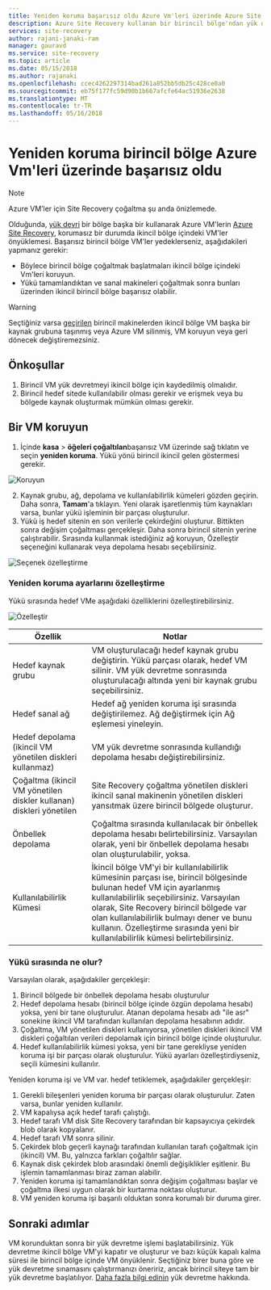 ```yaml
---
title: Yeniden koruma başarısız oldu Azure Vm'leri üzerinde Azure Site Recovery Birincil Azure bölgesiyle dön | Microsoft Docs
description: Azure Site Recovery kullanan bir birincil bölge'ndan yük devretme sonrasında Azure Vm'lerinin ikincil bir bölgede koruyun açıklar.
services: site-recovery
author: rajani-janaki-ram
manager: gauravd
ms.service: site-recovery
ms.topic: article
ms.date: 05/15/2018
ms.author: rajanaki
ms.openlocfilehash: ccec4262297314bad261a852bb5db25c428ce0a0
ms.sourcegitcommit: eb75f177fc59d90b1b667afcfe64ac51936e2638
ms.translationtype: MT
ms.contentlocale: tr-TR
ms.lasthandoff: 05/16/2018
---
```

# <a name="reprotect-failed-over-azure-vms-to-the-primary-region"></a>Yeniden koruma birincil bölge Azure Vm'leri üzerinde başarısız oldu


>[!NOTE]
>
> Azure VM’ler için Site Recovery çoğaltma şu anda önizlemede.



Olduğunda, [yük devri](site-recovery-failover.md) bir bölge başka bir kullanarak Azure VM'lerin [Azure Site Recovery](site-recovery-overview.md), korumasız bir durumda ikincil bölge içindeki VM'ler önyüklemesi. Başarısız birincil bölge VM'ler yedeklerseniz, aşağıdakileri yapmanız gerekir:

- Böylece birincil bölge çoğaltmak başlatmaları ikincil bölge içindeki Vm'leri koruyun. 
- Yükü tamamlandıktan ve sanal makineleri çoğaltmak sonra bunları üzerinden ikincil birincil bölge başarısız olabilir.

> [!WARNING]
> Seçtiğiniz varsa [geçirilen](migrate-overview.md#what-do-we-mean-by-migration) birincil makinelerden ikincil bölge VM başka bir kaynak grubuna taşınmış veya Azure VM silinmiş, VM koruyun veya geri dönecek değiştiremezsiniz.


## <a name="prerequisites"></a>Önkoşullar
1. Birincil VM yük devretmeyi ikincil bölge için kaydedilmiş olmalıdır.
2. Birincil hedef sitede kullanılabilir olması gerekir ve erişmek veya bu bölgede kaynak oluşturmak mümkün olması gerekir.

## <a name="reprotect-a-vm"></a>Bir VM koruyun

1. İçinde **kasa** > **öğeleri çoğaltılan**başarısız VM üzerinde sağ tıklatın ve seçin **yeniden koruma**. Yükü yönü birincil ikincil gelen göstermesi gerekir. 

  ![Koruyun](./media/site-recovery-how-to-reprotect-azure-to-azure/reprotect.png)

2. Kaynak grubu, ağ, depolama ve kullanılabilirlik kümeleri gözden geçirin. Daha sonra, **Tamam**'a tıklayın. Yeni olarak işaretlenmiş tüm kaynakları varsa, bunlar yükü işleminin bir parçası oluşturulur.
3. Yükü iş hedef sitenin en son verilerle çekirdeğini oluşturur. Bittikten sonra değişim çoğaltması gerçekleşir. Daha sonra birincil sitenin yerine çalıştırabilir. Sırasında kullanmak istediğiniz ağ koruyun, Özelleştir seçeneğini kullanarak veya depolama hesabı seçebilirsiniz.

  ![Seçenek özelleştirme](./media/site-recovery-how-to-reprotect-azure-to-azure/customize.png)

### <a name="customize-reprotect-settings"></a>Yeniden koruma ayarlarını özelleştirme

Yükü sırasında hedef VMe aşağıdaki özelliklerini özelleştirebilirsiniz.

![Özelleştir](./media/site-recovery-how-to-reprotect-azure-to-azure/customizeblade.png)

|Özellik |Notlar  |
|---------|---------|
|Hedef kaynak grubu     | VM oluşturulacağı hedef kaynak grubu değiştirin. Yükü parçası olarak, hedef VM silinir. VM yük devretme sonrasında oluşturulacağı altında yeni bir kaynak grubu seçebilirsiniz.        |
|Hedef sanal ağ     | Hedef ağ yeniden koruma işi sırasında değiştirilemez. Ağ değiştirmek için Ağ eşlemesi yineleyin.         |
|Hedef depolama (ikincil VM yönetilen diskleri kullanmaz)     | VM yük devretme sonrasında kullandığı depolama hesabı değiştirebilirsiniz.         |
|Çoğaltma (ikincil VM yönetilen diskler kullanan) diskleri yönetilen    | Site Recovery çoğaltma yönetilen diskleri ikincil sanal makinenin yönetilen diskleri yansıtmak üzere birincil bölgede oluşturur.         | 
|Önbellek depolama     | Çoğaltma sırasında kullanılacak bir önbellek depolama hesabı belirtebilirsiniz. Varsayılan olarak, yeni bir önbellek depolama hesabı olan oluşturulabilir, yoksa.         |
|Kullanılabilirlik Kümesi     |İkincil bölge VM'yi bir kullanılabilirlik kümesinin parçası ise, birincil bölgesinde bulunan hedef VM için ayarlanmış kullanılabilirlik seçebilirsiniz. Varsayılan olarak, Site Recovery birincil bölgede var olan kullanılabilirlik bulmayı dener ve bunu kullanın. Özelleştirme sırasında yeni bir kullanılabilirlik kümesi belirtebilirsiniz.         |


### <a name="what-happens-during-reprotection"></a>Yükü sırasında ne olur?

Varsayılan olarak, aşağıdakiler gerçekleşir:

1. Birincil bölgede bir önbellek depolama hesabı oluşturulur
2. Hedef depolama hesabı (birincil bölge içinde özgün depolama hesabı) yoksa, yeni bir tane oluşturulur. Atanan depolama hesabı adı "ile asr" sonekine ikincil VM tarafından kullanılan depolama hesabının adıdır.
3. Çoğaltma, VM yönetilen diskleri kullanıyorsa, yönetilen diskleri ikincil VM diskleri çoğaltılan verileri depolamak için birincil bölge içinde oluşturulur. 
4. Hedef kullanılabilirlik kümesi yoksa, yeni bir tane gerekliyse yeniden koruma işi bir parçası olarak oluşturulur. Yükü ayarları özelleştirdiyseniz, seçili kümesini kullanılır.

Yeniden koruma işi ve VM var. hedef tetiklemek, aşağıdakiler gerçekleşir:

1. Gerekli bileşenleri yeniden koruma bir parçası olarak oluşturulur. Zaten varsa, bunlar yeniden kullanılır.
2. VM kapalıysa açık hedef tarafı çalıştığı.
3. Hedef tarafı VM disk Site Recovery tarafından bir kapsayıcıya çekirdek blob olarak kopyalanır.
4. Hedef tarafı VM sonra silinir.
5. Çekirdek blob geçerli kaynağı tarafından kullanılan tarafı çoğaltmak için (ikincil) VM. Bu, yalnızca farkları çoğaltılır sağlar.
6. Kaynak disk çekirdek blob arasındaki önemli değişiklikler eşitlenir. Bu işlemin tamamlanması biraz zaman alabilir.
7. Yeniden koruma işi tamamlandıktan sonra değişim çoğaltması başlar ve çoğaltma ilkesi uygun olarak bir kurtarma noktası oluşturur.
8. VM yeniden koruma işi başarılı olduktan sonra korumalı bir duruma girer.

## <a name="next-steps"></a>Sonraki adımlar

VM korunduktan sonra bir yük devretme işlemi başlatabilirsiniz. Yük devretme ikincil bölge VM'yi kapatır ve oluşturur ve bazı küçük kapalı kalma süresi ile birincil bölge içinde VM önyüklenir. Seçtiğiniz birer buna göre ve yük devretme sınamasını çalıştırmanızı öneririz, ancak birincil siteye tam bir yük devretme başlatılıyor. [Daha fazla bilgi edinin](site-recovery-failover.md) yük devretme hakkında.

